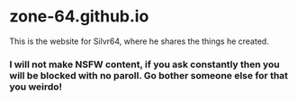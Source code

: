 # zone-64.github.io

This is the website for Silvr64, where he shares the things he created.


### I will not make NSFW content, if you ask constantly then you will be blocked with no paroll. Go bother someone else for that you weirdo!
